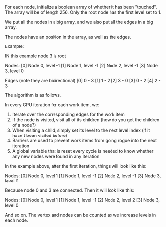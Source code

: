 For each node, initialize a boolean array of whether it has been "touched". The array will be of length 256. Only the root node has the first level set to 1.

We put all the nodes in a big array, and we also put all the edges in a big array.

The nodes have an position in the array, as well as the edges.

Example:

IN this example node 3 is root

Nodes:
	[0] Node 0, level -1
	[1] Node 1, level -1
	[2] Node 2, level -1
	[3] Node 3, level 0

Edges (note they are bidirectional)
	[0] 0 - 3
	[1] 1 - 2
	[2] 3 - 0
	[3] 0 - 2
	[4] 2 - 3

The algorithm is as follows.

In every GPU iteration for each work item, we:
1. Iterate over the corresponding edges for the work item
2. If the node is visited, visit all of its children (how do you get the children of a node?)
3. When visiting a child, simply set its level to the next level index (if it hasn't been visited before)
4. Barriers are used to prevent work items from going rogue into the next iteration
4. A global variable that is reset every cycle is needed to know whether any new nodes were found in any iteration

In the example above, after the first iteration, things will look like this:

Nodes:
	[0] Node 0, level 1
	[1] Node 1, level -1
	[2] Node 2, level -1
	[3] Node 3, level 0
	
Because node 0 and 3 are connected. Then it will look like this:

Nodes:
	[0] Node 0, level 1
	[1] Node 1, level -1
	[2] Node 2, level 2
	[3] Node 3, level 0

And so on. The vertex and nodes can be counted as we increase levels in each node.